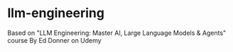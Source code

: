 # llm-engineering
Based on "LLM Engineering: Master AI, Large Language Models &amp; Agents" course By Ed Donner on Udemy
